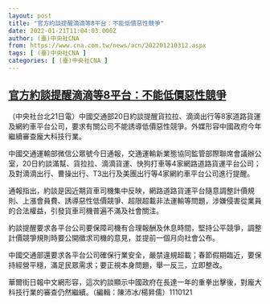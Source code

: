 ```yaml
---
layout: post
title: "官方約談提醒滴滴等8平台：不能低價惡性競爭"
date: 2022-01-21T11:04:03.000Z
author: (臺)中央社CNA
from: https://www.cna.com.tw/news/acn/202201210312.aspx
tags: [ (臺)中央社CNA ]
categories: [ (臺)中央社CNA ]
---
```

<!--1642763043000-->
[官方約談提醒滴滴等8平台：不能低價惡性競爭](https://www.cna.com.tw/news/acn/202201210312.aspx)
------

<div>
<div></div><div><p>（中央社台北21日電）中國交通部20日約談提醒貨拉拉、滴滴出行等8家道路貨運及網約車平台公司，要求有關公司不能誘導低價惡性競爭。外媒形容中國政府今年繼續審查龐大科技行業。</p><p>中國交通運輸部微信公眾號今日通報，交通運輸新業態協同監管部際聯席會議辦公室，20日約談滿幫、貨拉拉、滴滴貨運、快狗打車等4家網路道路貨運平台公司；及對滴滴出行、曹操出行、T3出行及美團出行等4家網約車平台公司進行提醒。</p><p>通報指出，約談是因近期貨車司機集中反映，網路道路貨運平台隨意調整計價規則、上漲會員費、誘導惡性低價競爭、超限超載非法運輸等問題，涉嫌侵害從業員的合法權益，引發貨車司機普遍不滿及社會關注。</p><p>約談提醒要求各平台公司要保障司機有合理報酬及休息時間，堅持公平競爭，調整計價競爭規則時要公開徵求司機的意見，並提前一個月向社會公布。</p><p>中國交通部還要求各平台公司確保行業安全，嚴禁違規超載；春節假期臨近，要保持經營平穩，滿足民眾需求；要正視本身問題，舉一反三，立即整改。</p><p>華爾街日報中文網形容，這次約談顯示中國政府在長達一年的重拳出擊後，對龐大科技行業的審查仍然繼續。（編輯：陳沛冰/楊昇儒）1110121</p></div>
</div>
